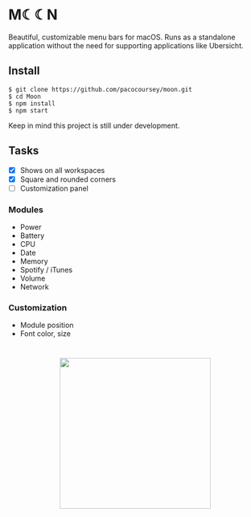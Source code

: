 # M☾☾N

Beautiful, customizable menu bars for macOS. Runs as a standalone application without the need for supporting applications like Ubersicht.

## Install

```
$ git clone https://github.com/pacocoursey/moon.git
$ cd Moon
$ npm install
$ npm start
```

Keep in mind this project is still under development.

## Tasks

* [X] Shows on all workspaces
* [X] Square and rounded corners
* [ ] Customization panel

### Modules

- Power
- Battery
- CPU
- Date
- Memory
- Spotify / iTunes
- Volume
- Network

### Customization

- Module position
- Font color, size

#

<p align="center">
  <a href="http://paco.sh"><img src="https://raw.githubusercontent.com/pacocoursey/pacocoursey.github.io/master/footer.png" height="300"></a>
</p>
